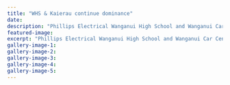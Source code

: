 ```yaml
---
title: "WHS & Kaierau continue dominance"
date: 
description: "Phillips Electrical Wanganui High School and Wanganui Car Centre Kaierau remain unbeaten and are on the maximum 9 points in the Premier 1 Wanganui Netball Championship..."
featured-image: 
excerpt: "Phillips Electrical Wanganui High School and Wanganui Car Centre Kaierau remain unbeaten and are on the maximum 9 points in the Premier 1 Wanganui Netball Championship..."
gallery-image-1: 
gallery-image-2: 
gallery-image-3: 
gallery-image-4: 
gallery-image-5: 
---
```

